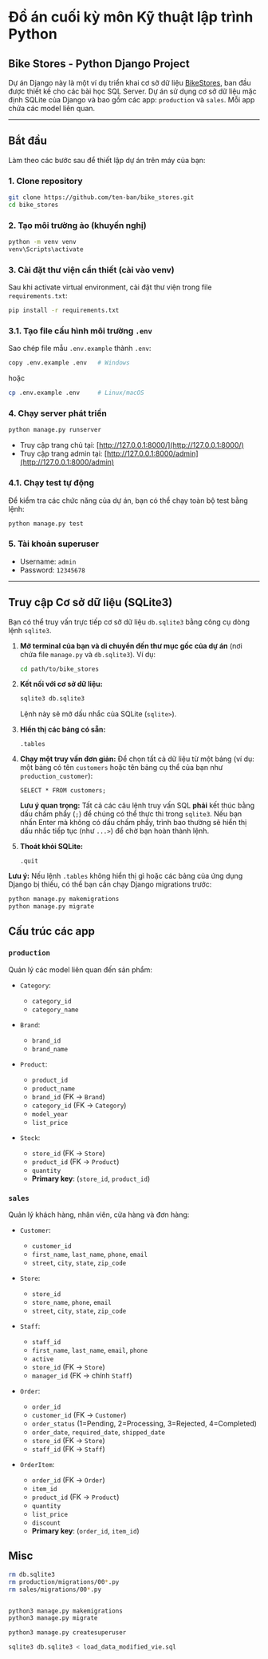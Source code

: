 # Đồ án cuối kỳ môn Kỹ thuật lập trình Python

## Bike Stores - Python Django Project

Dự án Django này là một ví dụ triển khai cơ sở dữ liệu [BikeStores](https://www.sqlservertutorial.net/getting-started/sql-server-sample-database/), ban đầu được thiết kế cho các bài học SQL Server. Dự án sử dụng cơ sở dữ liệu mặc định SQLite của Django và bao gồm các app: `production` và `sales`. Mỗi app chứa các model liên quan.

---

## Bắt đầu

Làm theo các bước sau để thiết lập dự án trên máy của bạn:

### 1. Clone repository

```bash
git clone https://github.com/ten-ban/bike_stores.git
cd bike_stores
```

### 2. Tạo môi trường ảo (khuyến nghị)

```bash
python -m venv venv
venv\Scripts\activate
```

### 3. Cài đặt thư viện cần thiết (cài vào venv)

Sau khi activate virtual environment, cài đặt thư viện trong file `requirements.txt`:

```bash
pip install -r requirements.txt
```

### 3.1. Tạo file cấu hình môi trường `.env`

Sao chép file mẫu `.env.example` thành `.env`:

```bash
copy .env.example .env   # Windows
```

hoặc

```bash
cp .env.example .env     # Linux/macOS
```

### 4. Chạy server phát triển

```bash
python manage.py runserver
```

- Truy cập trang chủ tại: [http://127.0.0.1:8000/](http://127.0.0.1:8000/)
- Truy cập trang admin tại: [http://127.0.0.1:8000/admin](http://127.0.0.1:8000/admin)

### 4.1. Chạy test tự động

Để kiểm tra các chức năng của dự án, bạn có thể chạy toàn bộ test bằng lệnh:

```bash
python manage.py test
```

### 5. Tài khoản superuser

- Username: `admin`
- Password: `12345678`

---

## Truy cập Cơ sở dữ liệu (SQLite3)

Bạn có thể truy vấn trực tiếp cơ sở dữ liệu `db.sqlite3` bằng công cụ dòng lệnh `sqlite3`.

1.  **Mở terminal của bạn và di chuyển đến thư mục gốc của dự án** (nơi chứa file `manage.py` và `db.sqlite3`).
    Ví dụ:

    ```bash
    cd path/to/bike_stores
    ```

2.  **Kết nối với cơ sở dữ liệu:**

    ```bash
    sqlite3 db.sqlite3
    ```

    Lệnh này sẽ mở dấu nhắc của SQLite (`sqlite>`).

3.  **Hiển thị các bảng có sẵn:**

    ```sqlite
    .tables

    ```

4.  **Chạy một truy vấn đơn giản:**
    Để chọn tất cả dữ liệu từ một bảng (ví dụ: một bảng có tên `customers` hoặc tên bảng cụ thể của bạn như `production_customer`):

    ```sqlite
    SELECT * FROM customers;
    ```

    **Lưu ý quan trọng:** Tất cả các câu lệnh truy vấn SQL **phải** kết thúc bằng dấu chấm phẩy (`;`) để chúng có thể thực thi trong `sqlite3`. Nếu bạn nhấn Enter mà không có dấu chấm phẩy, trình bao thường sẽ hiển thị dấu nhắc tiếp tục (như `...>`) để chờ bạn hoàn thành lệnh.

5.  **Thoát khỏi SQLite:**
    ```sqlite
    .quit
    ```

**Lưu ý:** Nếu lệnh `.tables` không hiển thị gì hoặc các bảng của ứng dụng Django bị thiếu, có thể bạn cần chạy Django migrations trước:

```bash
python manage.py makemigrations
python manage.py migrate
```

## Cấu trúc các app

### `production`

Quản lý các model liên quan đến sản phẩm:

- `Category`:

  - `category_id`
  - `category_name`

- `Brand`:

  - `brand_id`
  - `brand_name`

- `Product`:

  - `product_id`
  - `product_name`
  - `brand_id` (FK → `Brand`)
  - `category_id` (FK → `Category`)
  - `model_year`
  - `list_price`

- `Stock`:

  - `store_id` (FK → `Store`)
  - `product_id` (FK → `Product`)
  - `quantity`
  - **Primary key**: (`store_id`, `product_id`)

### `sales`

Quản lý khách hàng, nhân viên, cửa hàng và đơn hàng:

- `Customer`:

  - `customer_id`
  - `first_name`, `last_name`, `phone`, `email`
  - `street`, `city`, `state`, `zip_code`

- `Store`:

  - `store_id`
  - `store_name`, `phone`, `email`
  - `street`, `city`, `state`, `zip_code`

- `Staff`:

  - `staff_id`
  - `first_name`, `last_name`, `email`, `phone`
  - `active`
  - `store_id` (FK → `Store`)
  - `manager_id` (FK → chính `Staff`)

- `Order`:

  - `order_id`
  - `customer_id` (FK → `Customer`)
  - `order_status` (1=Pending, 2=Processing, 3=Rejected, 4=Completed)
  - `order_date`, `required_date`, `shipped_date`
  - `store_id` (FK → `Store`)
  - `staff_id` (FK → `Staff`)

- `OrderItem`:

  - `order_id` (FK → `Order`)
  - `item_id`
  - `product_id` (FK → `Product`)
  - `quantity`
  - `list_price`
  - `discount`
  - **Primary key**: (`order_id`, `item_id`)

## Misc

```bash
rm db.sqlite3
rm production/migrations/00*.py
rm sales/migrations/00*.py


python3 manage.py makemigrations
python3 manage.py migrate

python3 manage.py createsuperuser

sqlite3 db.sqlite3 < load_data_modified_vie.sql
```

```

```
